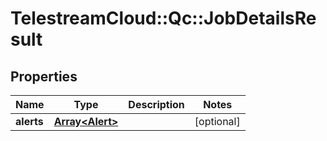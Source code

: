 # TelestreamCloud::Qc::JobDetailsResult

## Properties
Name | Type | Description | Notes
------------ | ------------- | ------------- | -------------
**alerts** | [**Array&lt;Alert&gt;**](Alert.md) |  | [optional] 


